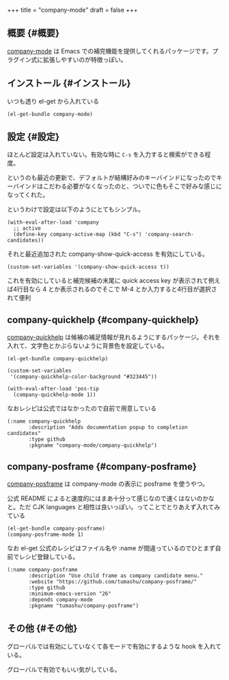 +++
title = "company-mode"
draft = false
+++

## 概要 {#概要}

[company-mode](https://github.com/company-mode/company-mode) は Emacs での補完機能を提供してくれるパッケージです。プラグイン式に拡張しやすいのが特徴っぽい。


## インストール {#インストール}

いつも透り el-get から入れている

```emacs-lisp
(el-get-bundle company-mode)
```


## 設定 {#設定}

ほとんど設定は入れていない。有効な時に `C-s` を入力すると検索ができる程度。

というのも最近の更新で、デフォルトが結構好みのキーバインドになったのでキーバインドはこだわる必要がなくなったのと、ついでに色もそこで好みな感じになってくれた。

というわけで設定は以下のようにとてもシンプル。

```emacs-lisp
(with-eval-after-load 'company
  ;; active
  (define-key company-active-map (kbd "C-s") 'company-search-candidates))
```

それと最近追加された company-show-quick-access を有効にしている。

```emacs-lisp
(custom-set-variables '(company-show-quick-access t))
```

これを有効にしていると補完候補の末尾に quick access key が表示されて例えば4行目なら 4 とか表示されるのでそこで M-4 とか入力すると4行目が選択されて便利


## company-quickhelp {#company-quickhelp}

[company-quickhelp](https://github.com/company-mode/company-quickhelp) は候補の補足情報が見れるようにするパッケージ。それを入れて、文字色とかぶらないように背景色を設定している。

```emacs-lisp
(el-get-bundle company-quickhelp)

(custom-set-variables
 '(company-quickhelp-color-background "#323445"))

(with-eval-after-load 'pos-tip
  (company-quickhelp-mode 1))
```

なおレシピは公式ではなかったので自前で用意している

```emacs-lisp
(:name company-quickhelp
       :description "Adds documentation popup to completion candidates"
       :type github
       :pkgname "company-mode/company-quickhelp")
```


## company-posframe {#company-posframe}

[company-posframe](https://github.com/tumashu/company-posframe) は company-mode の表示に posframe を使うやつ。

公式 README によると速度的にはまあ十分って感じなので速くはないのかなと。ただ CJK languages と相性は良いっぽい。ってことでとりあえず入れてみている

```emacs-lisp
(el-get-bundle company-posframe)
(company-posframe-mode 1)
```

なお el-get 公式のレシピはファイル名や :name が間違っているのでひとまず自前でレシピ登録している。

```emacs-lisp
(:name company-posframe
       :description "Use child frame as company candidate menu."
       :website "https://github.com/tumashu/company-posframe/"
       :type github
       :minimum-emacs-version "26"
       :depends company-mode
       :pkgname "tumashu/company-posframe")
```


## その他 {#その他}

グローバルでは有効にしていなくて各モードで有効にするような hook を入れている。

グローバルで有効でもいい気がしている。
